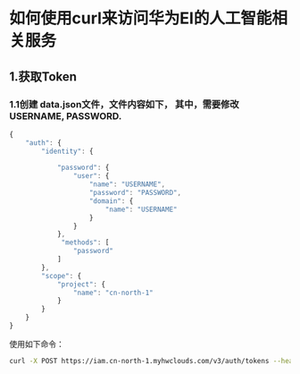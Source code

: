 # 如何使用curl来访问华为EI的人工智能相关服务

## 1.获取Token
### 1.1创建 data.json文件，文件内容如下， 其中，需要修改USERNAME, PASSWORD.
```javascript
{
    "auth": {
        "identity": {
           
            "password": {
                "user": {
                    "name": "USERNAME", 
                    "password": "PASSWORD", 
                    "domain": {
                        "name": "USERNAME"
                    }
                }
            },
             "methods": [
                "password"
            ]
        }, 
        "scope": {
            "project": {
                "name": "cn-north-1"
            }
        }
    }
}
```
使用如下命令：
```bash
curl -X POST https://iam.cn-north-1.myhwclouds.com/v3/auth/tokens --header 'content-type: application/json'  -d "@data.json"
```
